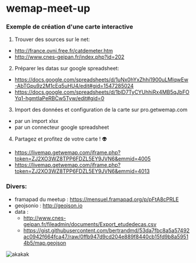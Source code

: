 # wemap-meet-up


### Exemple de création d'une carte interactive

1. Trouver des sources sur le net:

- http://france.ovni.free.fr/catdemeter.htm  
- http://www.cnes-geipan.fr/index.php?id=202  

2. Préparer les datas sur google spreadsheet:

- https://docs.google.com/spreadsheets/d/1uNx0hYxZhhi1900uLMIqwEw-AbTGpu9z2M1cEq5uHU4/edit#gid=1547285024
- https://docs.google.com/spreadsheets/d/1blD7TyCYUhhiRx4MB5qJbFOYq1-hgmtIaPeRBCw5Tyw/edit#gid=0

3. Import des données et configuration de la carte sur pro.getwemap.com

- par un import xlsx
- par un connecteur google spreadsheet

4. Partagez et profitez de votre carte ! :alien:

- https://livemap.getwemap.com/iframe.php?token=ZJ2XO3WZ8TPP6FDZL5EY9JVN6&emmid=4005
- https://livemap.getwemap.com/iframe.php?token=ZJ2XO3WZ8TPP6FDZL5EY9JVN6&emmid=4013

### Divers:

- framapad du meetup : https://mensuel.framapad.org/p/pFtA8cPRLE
- geojsonio : http://geojson.io
- data :
    - http://www.cnes-geipan.fr/fileadmin/documents/Export_etudedecas.csv  
    - https://gist.githubusercontent.com/bertrandmd/53da7fbc8a5a57492ac0942f664fca47/raw/0ffb947d9cd204e889f8440cb15fd9b8a59514b5/map.geojson

![akakak](https://media.giphy.com/media/l3vR2mIOa1XeYhrEI/giphy.gif)

